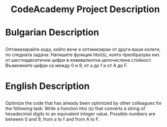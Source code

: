 # <p align="center"> CodeAcademy Project Description <p>
# <p align="left"> Bulgarian Description
Оптимизирайте кода, който вече е оптимизиран от други ваши колеги, по следната задача:
Напишете функция htoi(s), която преобразува низ от шестнадесетични цифри в еквивалентна целочислена стойност. 
Възможните цифри са между 0 и 9, от а до f и от А до F. <p>

# <p align="left"> English Description
Optimize the code that has already been optimized by other colleagues for the following task:
Write a function htoi (s) that converts a string of hexadecimal digits to an equivalent integer value. 
Possible numbers are between 0 and 9, from a to f and from A to F. <p>
